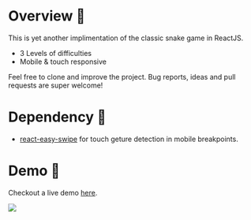 # Overview 🐍

This is yet another implimentation of the classic snake game in ReactJS.

* 3 Levels of difficulties
* Mobile & touch responsive

 Feel free to clone and improve the project. Bug reports, ideas and pull requests are super welcome!

# Dependency 📖

* [react-easy-swipe](https://www.npmjs.com/package/react-easy-swipe) for touch geture detection in mobile breakpoints.

# Demo 🚀

Checkout a live demo [here](https://diozz.github.io/snake-react-js/demo).

![](https://i.imgur.com/woK1HQJ.gif)
